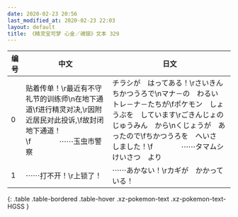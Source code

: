 ```yaml
---
date: 2020-02-23 20:56
last_modified_at: 2020-02-23 22:03
layout: default
title: 《精灵宝可梦 心金／魂银》文本 329
---
```

| 编号 | 中文 | 日文 |
| ---- | ---- | ---- |
| 0 | 贴着传单！\r最近有不守礼节的训练师\n在地下通道\f进行精灵对决,\r因附近居民对此投诉,\f故封闭地下通道！\f　　　　⋯⋯玉虫市警察 | チラシが　はってある！\rさいきん　ちかつうろで\nマナ－の　わるい　トレ－ナ－たちが\fポケモン　しょうぶを　しています\rごきんじょの　じゅうみん　から\nくじょうが　あったので\fちかつうろを　へいさ　しました！\f　　　　⋯⋯タマムシけいさつ　より |
| 1 | ⋯⋯打不开！\r上锁了！ | ⋯⋯あかない！\rカギが　かかっている！ |
{: .table .table-bordered .table-hover .xz-pokemon-text .xz-pokemon-text-HGSS }